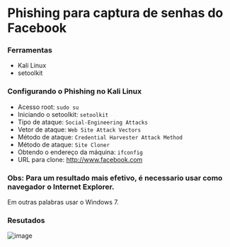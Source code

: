 # Phishing para captura de senhas do Facebook

### Ferramentas

- Kali Linux
- setoolkit

### Configurando o Phishing no Kali Linux

- Acesso root: ``` sudo su ```
- Iniciando o setoolkit: ``` setoolkit ```
- Tipo de ataque: ``` Social-Engineering Attacks ```
- Vetor de ataque: ``` Web Site Attack Vectors ```
- Método de ataque: ```Credential Harvester Attack Method ```
- Método de ataque: ``` Site Cloner ```
- Obtendo o endereço da máquina: ``` ifconfig ```
- URL para clone: http://www.facebook.com

### Obs: Para um resultado mais efetivo, é necessario usar como navegador o Internet Explorer.
Em outras palabras usar o Windows 7.
### Resutados

![image](https://github.com/eddygordonn/cibersecurity-desafio-phishing/assets/28636829/246d3e5c-8c4b-4e4a-b9a7-bddefa367b5e)
